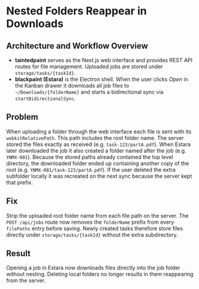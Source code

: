 # Nested Folders Reappear in Downloads

## Architecture and Workflow Overview
- **taintedpaint** serves as the Next.js web interface and provides REST API routes for file management. Uploaded jobs are stored under `storage/tasks/{taskId}`.
- **blackpaint (Estara)** is the Electron shell. When the user clicks *Open* in the Kanban drawer it downloads all job files to `~/Downloads/{folderName}` and starts a bidirectional sync via `startBidirectionalSync`.

## Problem
When uploading a folder through the web interface each file is sent with its `webkitRelativePath`. This path includes the root folder name. The server stored the files exactly as received (e.g. `task-123/partA.pdf`). When Estara later downloaded the job it also created a folder named after the job (e.g. `YNMX-001`). Because the stored paths already contained the top level directory, the downloaded folder ended up containing another copy of the root (e.g. `YNMX-001/task-123/partA.pdf`). If the user deleted the extra subfolder locally it was recreated on the next sync because the server kept that prefix.

## Fix
Strip the uploaded root folder name from each file path on the server. The `POST /api/jobs` route now removes the `folderName` prefix from every `filePaths` entry before saving. Newly created tasks therefore store files directly under `storage/tasks/{taskId}` without the extra subdirectory.

## Result
Opening a job in Estara now downloads files directly into the job folder without nesting. Deleting local folders no longer results in them reappearing from the server.
